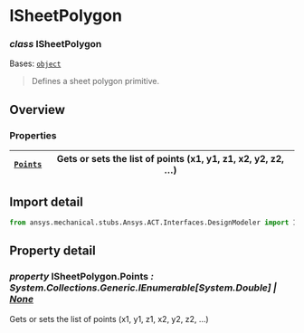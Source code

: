 <a id="isheetpolygon"></a>

# ISheetPolygon

<a id="ISheetPolygon"></a>

### *class* ISheetPolygon

Bases: [`object`](https://docs.python.org/3/library/functions.html#object)

> Defines a sheet polygon primitive.

> <!-- !! processed by numpydoc !! -->

<a id="overview"></a>

## Overview

### Properties

| [`Points`](#ISheetPolygon.Points)   | Gets or sets the list of points (x1, y1, z1, x2, y2, z2, …)   |
|-------------------------------------|---------------------------------------------------------------|

<a id="import-detail"></a>

## Import detail

```python
from ansys.mechanical.stubs.Ansys.ACT.Interfaces.DesignModeler import ISheetPolygon
```

<a id="property-detail"></a>

## Property detail

<a id="ISheetPolygon.Points"></a>

### *property* ISheetPolygon.Points *: System.Collections.Generic.IEnumerable[System.Double] | [None](https://docs.python.org/3/library/constants.html#None)*

Gets or sets the list of points (x1, y1, z1, x2, y2, z2, …)

<!-- !! processed by numpydoc !! -->
